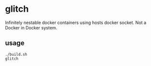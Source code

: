 # glitch
Infinitely nestable docker containers using hosts docker socket. Not a Docker in Docker system.

## usage
    ./build.sh
    glitch


